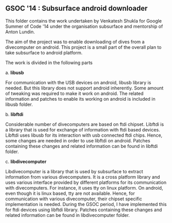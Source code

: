 GSOC '14 : Subsurface android downloader
----------------------------------------

This folder contains the work undertaken by Venkatesh Shukla for Google Summer
of Code '14 under the organisation subsurface and mentorship of Anton Lundin.

The aim of the project was to enable downloading of dives from a divecomputer on
android. This project is a small part of the overall plan to take subsurface to
android platform.

The work is divided in the following parts

a. **libusb**

For communication with the USB devices on android, libusb library is
needed. But this library does not support android inherently. Some amount of
tweaking was required to make it work on android. The related information and
patches to enable its working on android is included in libusb folder.

b. **libftdi**

Considerable number of divecomputers are based on ftdi chipset.
Libftdi is a library that is used for exchange of information with ftdi based
devices. Libftdi uses libusb for its interaction with usb connected ftdi chips.
Hence, some changes are needed in order to use libftdi on android. Patches
containing these changes and related information can be found in libftdi folder.

c. **libdivecomputer**

Libdivecomputer is a library that is used by subsurface to
extract information from various divecomputers. It is a cross platform library
and uses various interface provided by different platforms for its communication
with divecomputers. For instance, it uses tty on linux platform. On android,
even though it is linux based, tty are not available. Hence, for communication
with various divecomputer, their chipset specific implementation is needed.
During the GSOC period, I have implemented this for ftdi devices using libftdi
library. Patches containing these changes and related information can be found
in libdivecomputer folder.
